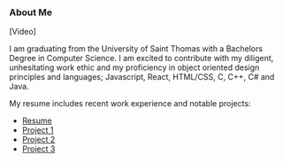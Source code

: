 ### About Me

[Video]

I am graduating from the University of Saint Thomas with a Bachelors Degree in Computer Science. I am excited to contribute with my diligent, unhesitating work ethic and my proficiency in object oriented design principles and languages; Javascript, React, HTML/CSS, C, C++, C# and Java.







My resume includes recent work experience and notable projects:
- [Resume](./Resume.pdf)
- [Project 1](./project_1.md)
- [Project 2](./project_2.md)
- [Project 3](./project_3.md)
